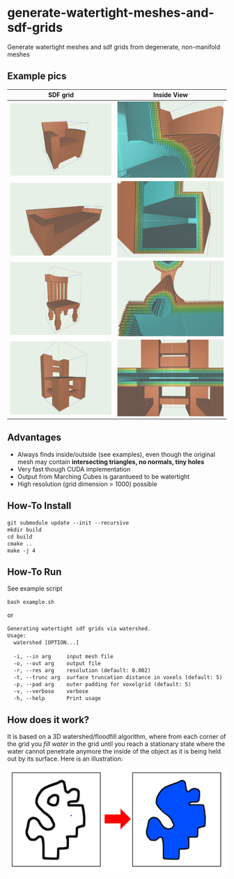 # generate-watertight-meshes-and-sdf-grids
Generate watertight meshes and sdf grids from degenerate, non-manifold meshes

## Example pics

| SDF grid           | Inside View |
:-------------------------:|:-------------------------:|
![](pics/sofa0a.png)  |  ![](pics/sofa0b.png) 
![](pics/sofa1a.png)  |  ![](pics/sofa1b.png) 
![](pics/chair0a.png)  |  ![](pics/chair0b.png) 
![](pics/chair1a.png)  |  ![](pics/chair1b.png) 


## Advantages

- Always finds inside/outside (see examples), even though the original mesh may contain **intersecting triangles, no normals, tiny holes**
- Very fast though CUDA implementation
- Output from Marching Cubes is garantueed to be watertight
- High resolution (grid dimension > 1000) possible


## How-To Install

```
git submodule update --init --recursive
mkdir build
cd build
cmake ..
make -j 4
```

## How-To Run

See example script
```
bash example.sh
```

or 

```
Generating watertight sdf grids via watershed.
Usage:
  watershed [OPTION...]

  -i, --in arg     input mesh file
  -o, --out arg    output file
  -r, --res arg    resolution (default: 0.002)
  -t, --trunc arg  surface truncation distance in voxels (default: 5)
  -p, --pad arg    outer padding for voxelgrid (default: 5)
  -v, --verbose    verbose
  -h, --help       Print usage

```

## How does it work?

It is based on a 3D watershed/floodfill algorithm, where from each corner of the grid you <i> fill water </i> in the grid until you reach a stationary state where
the water cannot penetrate anymore the inside of the object as it is being held out by its surface. Here is an illustration:

<img src="pics/watershed.png" alt="floodfill" width="640" >
